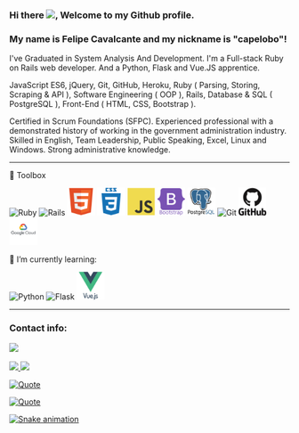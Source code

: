 ### Hi there <img src="https://raw.githubusercontent.com/MartinHeinz/MartinHeinz/master/wave.gif" width="30px">, Welcome to my Github profile.

### My name is Felipe Cavalcante and my nickname is "capelobo"!

I've Graduated in System Analysis And Development. 
I'm a Full-stack Ruby on Rails web developer.
And a Python, Flask and Vue.JS apprentice.

JavaScript ES6, jQuery, Git, GitHub, Heroku, Ruby ( Parsing, Storing, Scraping & API ), Software Engineering ( OOP ), Rails, Database & SQL ( PostgreSQL ), Front-End ( HTML, CSS, Bootstrap ).

Certified in Scrum Foundations (SFPC). 
Experienced professional with a demonstrated history of working in the government administration industry. Skilled in English, Team Leadership, Public Speaking, Excel, Linux and Windows. Strong administrative knowledge.

---

🧰 Toolbox

<img src="https://cdn.jsdelivr.net/gh/devicons/devicon/icons/ruby/ruby-original-wordmark.svg" alt="Ruby" width="50" height="50" />  <img src="https://cdn.jsdelivr.net/gh/devicons/devicon/icons/rails/rails-original-wordmark.svg" alt="Rails" width="50" height="50"/> <img src="https://github.com/devicons/devicon/blob/master/icons/html5/html5-original.svg" alt="HTML" width="50" height="50"/> <img src="https://github.com/devicons/devicon/blob/master/icons/css3/css3-plain-wordmark.svg" alt="CSS" width="50" height="50"/> <img src="https://github.com/devicons/devicon/blob/master/icons/javascript/javascript-original.svg" alt="JavaScript" width="50" height="50"/> <img src="https://github.com/devicons/devicon/blob//master/icons/bootstrap/bootstrap-plain-wordmark.svg" alt="Bootstrap" width="50" height="50"/> <img src="https://github.com/devicons/devicon/blob/master/icons/postgresql/postgresql-original-wordmark.svg" alt="PostgreSQL" width="50" height="50"/> <img src="https://cdn.jsdelivr.net/gh/devicons/devicon/icons/git/git-plain-wordmark.svg" alt="Git" width="50" height="50"/> <img src="https://github.com/devicons/devicon/blob/master/icons/github/github-original-wordmark.svg" alt="Github" width="50" height="50"/> <img src="https://github.com/devicons/devicon/blob/master/icons/googlecloud/googlecloud-original-wordmark.svg" alt="GCP" width="50" height="50"/>

🌱 I’m currently learning:

 <img src="https://cdn.jsdelivr.net/gh/devicons/devicon/icons/python/python-original-wordmark.svg" alt="Python" width="50" height="50" /> <img src="https://cdn.jsdelivr.net/gh/devicons/devicon/icons/flask/flask-original-wordmark.svg" alt="Flask" width="50" height="50" /> <img src="https://github.com/devicons/devicon/blob/master/icons/vuejs/vuejs-original-wordmark.svg" alt="VueJS" width="50" height="50"/> 

---

### Contact info:

<div>

<a href="https://www.linkedin.com/in/capelobo" target="_blank"><img src="https://img.shields.io/badge/-LinkedIn-%230077B5?style=for-the-badge&logo=linkedin&logoColor=white" target="_blank"></a>   

</div>

<div>
<a href="https://github.com/seu-usuário-aqui">
<img height="180em" src="https://github-readme-stats.vercel.app/api/top-langs/?username=capelobo&layout=compact&langs_count=7&theme=dracula"/>
<img height="180em" src="https://github-readme-stats.vercel.app/api?username=capelobo&show_icons=true&theme=dracula&include_all_commits=true&count_private=true"/>
</div>

![Quote](https://github-readme-quotes.herokuapp.com/quote?theme=dark&animation=grow_out_in&quoteCategory=fun)
 
![Quote](https://github-readme-quotes.herokuapp.com/quote?theme=dark&animation=grow_out_in&quoteCategory=programming)
 
![Snake animation](https://github.com/capelobo/capelobo/blob/output/github-contribution-grid-snake.svg)
  
<!--
**capelobo/capelobo** is a ✨ _special_ ✨ repository because its `README.md` (this file) appears on your GitHub profile.
miro
figma
ruby
scss
Here are some ideas to get you started:

- 🔭 I’m currently working on ...
- 🌱 I’m currently learning ...
- 👯 I’m looking to collaborate on ...
- 🤔 I’m looking for help with ...
- 💬 Ask me about ...
- 📫 How to reach me: ...
- 😄 Pronouns: ...
- ⚡ Fun fact: ...
-->
